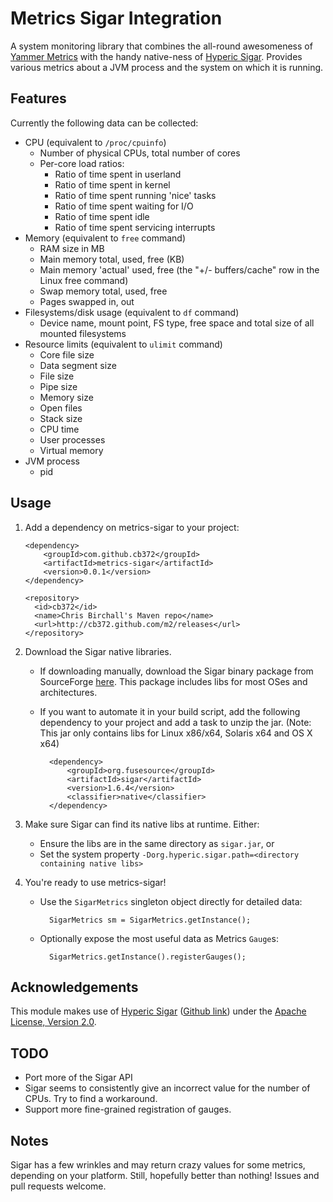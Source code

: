 # Metrics Sigar Integration #

A system monitoring library that combines the all-round awesomeness of [Yammer Metrics](https://github.com/codahale/metrics) with the handy native-ness of [Hyperic Sigar](http://support.hyperic.com/display/SIGAR/Home). Provides various metrics about a JVM process and the system on which it is running.

## Features ##

Currently the following data can be collected:

* CPU (equivalent to `/proc/cpuinfo`)
    * Number of physical CPUs, total number of cores
    * Per-core load ratios:
        * Ratio of time spent in userland
        * Ratio of time spent in kernel
        * Ratio of time spent running 'nice' tasks
        * Ratio of time spent waiting for I/O
        * Ratio of time spent idle
        * Ratio of time spent servicing interrupts 
* Memory (equivalent to `free` command)
    * RAM size in MB
    * Main memory total, used, free (KB)
    * Main memory 'actual' used, free (the "+/- buffers/cache" row in the Linux free command)
    * Swap memory total, used, free
    * Pages swapped in, out
* Filesystems/disk usage (equivalent to `df` command)
    * Device name, mount point, FS type, free space and total size of all mounted filesystems
* Resource limits (equivalent to `ulimit` command)
    * Core file size
    * Data segment size
    * File size
    * Pipe size
    * Memory size
    * Open files
    * Stack size
    * CPU time
    * User processes
    * Virtual memory
* JVM process
    * pid

## Usage ##

 1. Add a dependency on metrics-sigar to your project:

        <dependency>
            <groupId>com.github.cb372</groupId>
            <artifactId>metrics-sigar</artifactId>
            <version>0.0.1</version>
        </dependency>
        
        <repository>
          <id>cb372</id>
          <name>Chris Birchall's Maven repo</name>
          <url>http://cb372.github.com/m2/releases</url>
        </repository>

 2. Download the Sigar native libraries. 
    * If downloading manually, download the Sigar binary package from SourceForge [here](http://sourceforge.net/projects/sigar/files/sigar/1.6/). This package includes libs for most OSes and architectures.
    * If you want to automate it in your build script, add the following dependency to your project and add a task to unzip the jar. (Note: This jar only contains libs for Linux x86/x64, Solaris x64 and OS X x64)
    
            <dependency>
                <groupId>org.fusesource</groupId>
                <artifactId>sigar</artifactId>
                <version>1.6.4</version>
                <classifier>native</classifier>
            </dependency>

 3. Make sure Sigar can find its native libs at runtime. Either:
    * Ensure the libs are in the same directory as `sigar.jar`, or
    * Set the system property `-Dorg.hyperic.sigar.path=<directory containing native libs>`

 4. You're ready to use metrics-sigar! 
    * Use the `SigarMetrics` singleton object directly for detailed data:
    
            SigarMetrics sm = SigarMetrics.getInstance();
    * Optionally expose the most useful data as Metrics `Gauge`s:
    
            SigarMetrics.getInstance().registerGauges();

## Acknowledgements ##

This module makes use of [Hyperic Sigar](http://support.hyperic.com/display/SIGAR/Home) ([Github link](https://github.com/hyperic/sigar)) under the [Apache License, Version 2.0](http://www.apache.org/licenses/LICENSE-2.0).

## TODO ##

* Port more of the Sigar API
* Sigar seems to consistently give an incorrect value for the number of CPUs. Try to find a workaround.
* Support more fine-grained registration of gauges.

## Notes ##

Sigar has a few wrinkles and may return crazy values for some metrics, depending on your platform. Still, hopefully better than nothing! Issues and pull requests welcome.
